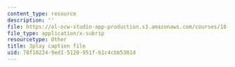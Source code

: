 ```yaml
---
content_type: resource
description: ''
file: https://ol-ocw-studio-app-production.s3.amazonaws.com/courses/18-01sc-single-variable-calculus-fall-2010/78f102249ed15120951fb1c4cbb5301d_hjZhPczMkL4.vtt
file_type: application/x-subrip
resourcetype: Other
title: 3play caption file
uid: 78f10224-9ed1-5120-951f-b1c4cbb5301d
---
```


